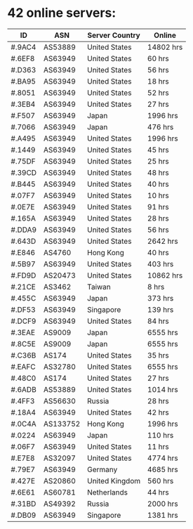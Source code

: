 # 42 online servers:

| ID | ASN | Server Country | Online |
| ------ | ------ | ------ | ------ |
| #.9AC4 | AS53889 | United States | 14802 hrs |
| #.6EF8 | AS63949 | United States | 60 hrs |
| #.D363 | AS63949 | United States | 56 hrs |
| #.BA95 | AS63949 | United States | 18 hrs |
| #.8051 | AS63949 | United States | 52 hrs |
| #.3EB4 | AS63949 | United States | 27 hrs |
| #.F507 | AS63949 | Japan | 1996 hrs |
| #.7066 | AS63949 | Japan | 476 hrs |
| #.A495 | AS63949 | United States | 1996 hrs |
| #.1449 | AS63949 | United States | 45 hrs |
| #.75DF | AS63949 | United States | 25 hrs |
| #.39CD | AS63949 | United States | 48 hrs |
| #.B445 | AS63949 | United States | 40 hrs |
| #.07F7 | AS63949 | United States | 10 hrs |
| #.0E7E | AS63949 | United States | 91 hrs |
| #.165A | AS63949 | United States | 28 hrs |
| #.DDA9 | AS63949 | United States | 56 hrs |
| #.643D | AS63949 | United States | 2642 hrs |
| #.E846 | AS4760 | Hong Kong | 40 hrs |
| #.5B97 | AS63949 | United States | 403 hrs |
| #.FD9D | AS20473 | United States | 10862 hrs |
| #.21CE | AS3462 | Taiwan | 8 hrs |
| #.455C | AS63949 | Japan | 373 hrs |
| #.DF53 | AS63949 | Singapore | 139 hrs |
| #.DCF9 | AS63949 | United States | 84 hrs |
| #.3EAE | AS9009 | Japan | 6555 hrs |
| #.8C5E | AS9009 | Japan | 6555 hrs |
| #.C36B | AS174 | United States | 35 hrs |
| #.EAFC | AS32780 | United States | 6555 hrs |
| #.48C0 | AS174 | United States | 27 hrs |
| #.6ADB | AS53889 | United States | 1014 hrs |
| #.4FF3 | AS56630 | Russia | 28 hrs |
| #.18A4 | AS63949 | United States | 42 hrs |
| #.0C4A | AS133752 | Hong Kong | 1996 hrs |
| #.0224 | AS63949 | Japan | 110 hrs |
| #.06F7 | AS63949 | United States | 11 hrs |
| #.E7E8 | AS32097 | United States | 4774 hrs |
| #.79E7 | AS63949 | Germany | 4685 hrs |
| #.427E | AS20860 | United Kingdom | 560 hrs |
| #.6E61 | AS60781 | Netherlands | 44 hrs |
| #.31BD | AS49392 | Russia | 2000 hrs |
| #.DB09 | AS63949 | Singapore | 1381 hrs |

